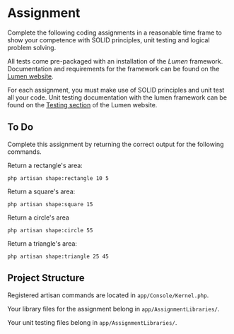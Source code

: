 # Assignment

Complete the following coding assignments in a reasonable time frame to show your competence with SOLID principles, unit testing and logical problem solving.

All tests come pre-packaged with an installation of the *Lumen* framework. Documentation and requirements for the framework can be found on the [Lumen website](https://lumen.laravel.com).

For each assignment, you must make use of SOLID principles and unit test all your code. Unit testing documentation with the lumen framework can be found on the [Testing section](https://lumen.laravel.com/docs/5.2/testing) of the Lumen website.

## To Do

Complete this assignment by returning the correct output for the following commands.

Return a rectangle's area:
```
php artisan shape:rectangle 10 5
```

Return a square's area:
```
php artisan shape:square 15
```

Return a circle's area
```
php artisan shape:circle 55
```

Return a triangle's area:
```
php artisan shape:triangle 25 45
```

## Project Structure

Registered artisan commands are located in `app/Console/Kernel.php`.

Your library files for the assignment belong in `app/AssignmentLibraries/`.

Your unit testing files belong in `app/AssignmentLibraries/`.

